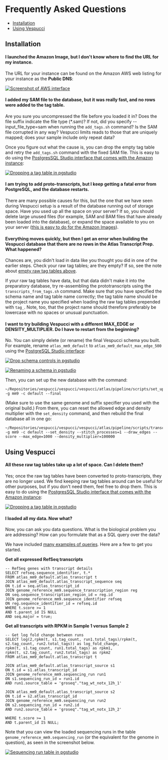 # Frequently Asked Questions

* [Installation](#installation)
* [Using Vespucci](#using-vespucci)

## Installation

#### I launched the Amazon Image, but I don't know where to find the URL for my instance.

The URL for your instance can be found on the Amazon AWS web listing for your instance as the **Public DNS**:

<a href="/documentation/images/finding_AWS_URL_large.png" target="_blank"><img alt="Screenshot of AWS interface" src="/images/finding_AWS_URL.png" /></a>

#### <span id="no-raw-tags">I added my SAM file to the database, but it was really fast, and no rows were added to the tag table.</span>

Are you sure you uncompressed the file before you loaded it in? Does the file suffix indicate the file type (*.sam)? If not, did you specify --input_file_type=sam when running the `add_tags.sh` command? Is the SAM file corrupted in any way? Vespucci limits reads to those that are uniquely mapped; does your sample include only repeat data?

Once you figure out what the cause is, you can drop the empty tag table and retry the `add_tags.sh` command with the fixed SAM file. This is easy to do using the <a href="/README.md#e-etc" target="_blank">PostgresSQL Studio interface that comes with the Amazon instance</a>:

<a href="/documentation/images/drop_table_large.png" target="_blank"><img alt="Dropping a tag table in pgstudio" src="/images/drop_table.png" /></a>

#### I am trying to add proto-transcripts, but I keep getting a fatal error from PostgreSQL, and the database restarts.

There are many possible causes for this, but the one that we have seen during Vespucci setup is a result of the database running out of storage space. Have you used up all the space on your server? If so, you should delete large unused files (for example, SAM and BAM files that have already been loaded into the database), or expand the space available to you on your server (<a href="http://docs.aws.amazon.com/AWSEC2/latest/UserGuide/ebs-expand-volume.html" target="_blank">this is easy to do for the Amazon Images</a>).

#### Everything moves quickly, but then I get an error when building the Vespucci database that there are no rows in the Atlas Transcript Prep. What happened?

Chances are, you didn't load in data like you thought you did in one of the earlier steps. Check your raw tag tables; are they empty? If so, see the note about [empty raw tag tables above](#no-raw-tags).

If your raw tag tables have data, but that data didn't make it into the preparatory database, try re-assembling the prototranscripts using the `transcripts_from_tags.sh` command. Make sure that you have specified the schema name and tag table name correctly; the tag table name should be the project name you specified when loading the raw tag tables prepended with `tag_`. Note, too, that the project name should therefore preferably be lowercase with no spaces or unusual punctuation. 

#### I want to try building Vespucci with a different MAX_EDGE or DENSITY_MULTIPLIER. Do I have to restart from the beginning?

No. You can simply delete (or rename) the final Vespucci schema you built. For example, rename `atlas_mm9_default` to `atlas_mm9_default_max_edge_500` using the <a href="/README.md#e-etc" target="_blank">PostgreSQL Studio interface</a>: 

<a href="/documentation/images/drop_schema_large.png" target="_blank"><img alt="Drop schema controls in pgstudio" src="/images/drop_schema.png" /></a>

<a href="/documentation/images/rename_schema_large.png" target="_blank"><img alt="Renaming a schema in pgstudio" src="/images/rename_schema.png" /></a>

Then, you can set up the new database with the command:

	~/Repositories/vespucci/vespucci/vespucci/atlas/pipeline/scripts/set_up_database.sh -g mm9 -c default --final

(Make sure to use the same genome and suffix specifier you used with the original build.) From there, you can reset the allowed edge and density multiplier with the `set_density` command, and then rebuild the final database all in one go:

	~/Repositories/vespucci/vespucci/vespucci/atlas/pipeline/scripts/transcripts_from_tags.sh -g mm9 -c default --set_density --stitch_processes=1 --draw_edges --score --max_edge=1000 --density_multiplier=100000


## Using Vespucci

#### All these raw tag tables take up a lot of space. Can I delete them?

Yes; once the raw tag tables have been converted to proto-transcripts, they are no longer used. We find keeping raw tag tables around can be useful for other purposes, but if you don't need them, feel free to drop them. This is easy to do using the <a href="/README.md#e-etc" target="_blank">PostgresSQL Studio interface that comes with the Amazon instance</a>:

<a href="/documentation/images/drop_table_large.png" target="_blank"><img alt="Dropping a tag table in pgstudio" src="/images/drop_table.png" /></a>

#### I loaded all my data. Now what? 

Now, you can ask you data questions. What is the biological problem you are addressing? How can you formulate that as a SQL query over the data?

We have included <a href="/documentation/sample_queries" target="_blank">many examples of queries</a>. Here are a few to get you started.

**Get all expressed RefSeq transcripts**

	-- RefSeq genes with transcript details
	SELECT refseq.sequence_identifier, t.*
	FROM atlas_mm9_default.atlas_transcript t
	JOIN atlas_mm9_default.atlas_transcript_sequence seq
	ON t.id = seq.atlas_transcript_id
	JOIN genome_reference_mm9.sequence_transcription_region reg
	ON seq.sequence_transcription_region_id = reg.id
	JOIN genome_reference_mm9.sequence_identifier refseq
	ON reg.sequence_identifier_id = refseq.id
	WHERE t.score >= 1
	AND t.parent_id IS NULL
	AND seq.major = true;


**Get all transcripts with RPKM in Sample 1 versus Sample 2**

	-- Get log fold change between runs
	SELECT log(2,rpkm(t, s1.tag_count, run1.total_tags)/rpkm(t, s2.tag_count, run2.total_tags)) as log_fold_change,
	rpkm(t, s1.tag_count, run1.total_tags) as rpkm1, 
	rpkm(t, s2.tag_count, run2.total_tags) as rpkm2
	FROM atlas_mm9_default.atlas_transcript t

	JOIN atlas_mm9_default.atlas_transcript_source s1
	ON t.id = s1.atlas_transcript_id
	JOIN genome_reference_mm9.sequencing_run run1
	ON s1.sequencing_run_id = run1.id
	AND run1.source_table = 'groseq"."tag_wt_notx_12h_1'

	JOIN atlas_mm9_default.atlas_transcript_source s2
	ON t.id = s2.atlas_transcript_id
	JOIN genome_reference_mm9.sequencing_run run2
	ON s2.sequencing_run_id = run2.id
	AND run2.source_table = 'groseq"."tag_wt_notx_12h_2'

	WHERE t.score >= 1
	AND t.parent_id IS NULL;

Note that you can view the loaded sequencing runs in the table `genome_reference_mm9.sequencing_run` (or the equivalent for the genome in question), as seen in the screenshot below.

<a href="/documentation/images/sequencing_runs_large.png" target="_blank"><img alt="Sequencing run table in pgstudio" src="/images/sequencing_runs.png" /></a>

